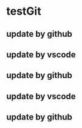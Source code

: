 # testGit
## update by github
## update by vscode
## update by github
## update by vscode
## update by github

